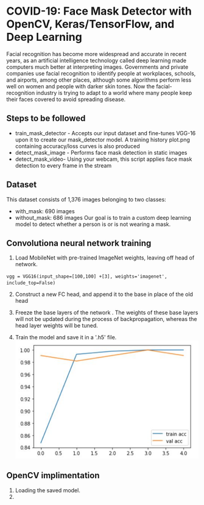 # COVID-19: Face Mask Detector with OpenCV, Keras/TensorFlow, and Deep Learning
Facial recognition has become more widespread and accurate in recent years, as an artificial intelligence technology called deep learning made computers much better at interpreting images. Governments and private companies use facial recognition to identify people at workplaces, schools, and airports, among other places, although some algorithms perform less well on women and people with darker skin tones. Now the facial-recognition industry is trying to adapt to a world where many people keep their faces covered to avoid spreading disease.

## Steps to be followed
* train_mask_detector  - Accepts our input dataset and fine-tunes VGG-16 upon it to create our mask_detector model. A training history plot.png containing accuracy/loss curves is also produced
* detect_mask_image - Performs face mask detection in static images
* detect_mask_video- Using your webcam, this script applies face mask detection to every frame in the stream

## Dataset
This dataset consists of 1,376 images belonging to two classes:
* with_mask: 690 images
* without_mask: 686 images
Our goal is to train a custom deep learning model to detect whether a person is or is not wearing a mask.


## Convolutiona neural network training
1. Load MobileNet with pre-trained ImageNet weights, leaving off head of network. 

`vgg = VGG16(input_shape=[100,100] +[3], weights='imagenet', include_top=False)`

2. Construct a new FC head, and append it to the base in place of the old head 

3. Freeze the base layers of the network . The weights of these base layers will not be updated during the process of backpropagation, whereas the head layer weights will be tuned.
4. Train the model and save it in a '.h5' file.
![accuracy plot](.\Capture.jpg)

## OpenCV implimentation
1. Loading the saved model.
2. 




